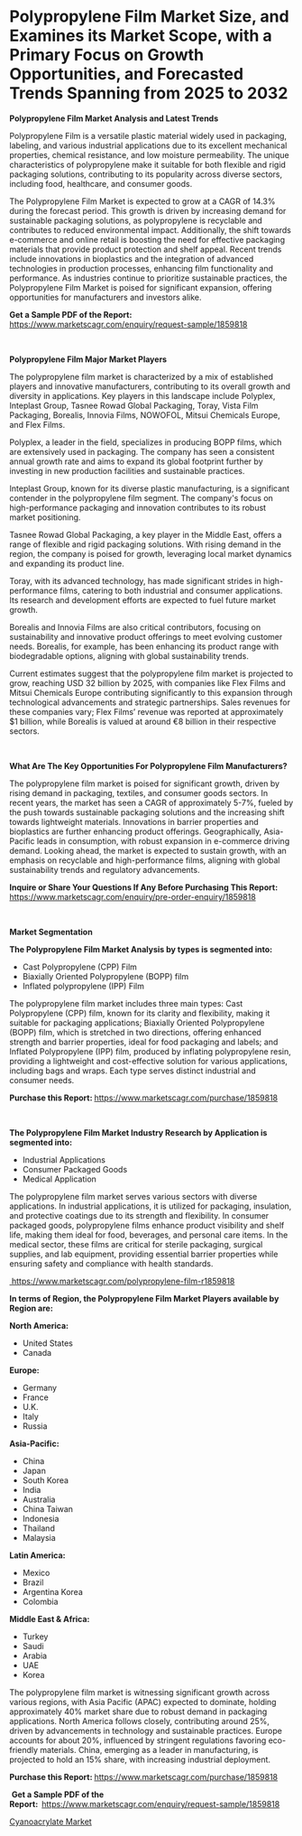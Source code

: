 <p><h1>Polypropylene Film Market Size, and Examines its Market Scope, with a Primary Focus on Growth Opportunities, and Forecasted Trends Spanning from 2025 to 2032</h1></p><p><strong>Polypropylene Film Market Analysis and Latest Trends</strong></p>
<p><p>Polypropylene Film is a versatile plastic material widely used in packaging, labeling, and various industrial applications due to its excellent mechanical properties, chemical resistance, and low moisture permeability. The unique characteristics of polypropylene make it suitable for both flexible and rigid packaging solutions, contributing to its popularity across diverse sectors, including food, healthcare, and consumer goods.</p><p>The Polypropylene Film Market is expected to grow at a CAGR of 14.3% during the forecast period. This growth is driven by increasing demand for sustainable packaging solutions, as polypropylene is recyclable and contributes to reduced environmental impact. Additionally, the shift towards e-commerce and online retail is boosting the need for effective packaging materials that provide product protection and shelf appeal. Recent trends include innovations in bioplastics and the integration of advanced technologies in production processes, enhancing film functionality and performance. As industries continue to prioritize sustainable practices, the Polypropylene Film Market is poised for significant expansion, offering opportunities for manufacturers and investors alike.</p></p>
<p><strong>Get a Sample PDF of the Report:&nbsp;</strong> <a href="https://www.marketscagr.com/enquiry/request-sample/1859818?utm_campaign=3249&utm_medium=2&utm_source=Github&utm_content=ia&utm_term=31032025&utm_id=polypropylene-film">https://www.marketscagr.com/enquiry/request-sample/1859818</a></p>
<p>&nbsp;</p>
<p><strong>Polypropylene Film Major Market Players</strong></p>
<p><p>The polypropylene film market is characterized by a mix of established players and innovative manufacturers, contributing to its overall growth and diversity in applications. Key players in this landscape include Polyplex, Inteplast Group, Tasnee Rowad Global Packaging, Toray, Vista Film Packaging, Borealis, Innovia Films, NOWOFOL, Mitsui Chemicals Europe, and Flex Films.</p><p>Polyplex, a leader in the field, specializes in producing BOPP films, which are extensively used in packaging. The company has seen a consistent annual growth rate and aims to expand its global footprint further by investing in new production facilities and sustainable practices.</p><p>Inteplast Group, known for its diverse plastic manufacturing, is a significant contender in the polypropylene film segment. The company's focus on high-performance packaging and innovation contributes to its robust market positioning.</p><p>Tasnee Rowad Global Packaging, a key player in the Middle East, offers a range of flexible and rigid packaging solutions. With rising demand in the region, the company is poised for growth, leveraging local market dynamics and expanding its product line.</p><p>Toray, with its advanced technology, has made significant strides in high-performance films, catering to both industrial and consumer applications. Its research and development efforts are expected to fuel future market growth.</p><p>Borealis and Innovia Films are also critical contributors, focusing on sustainability and innovative product offerings to meet evolving customer needs. Borealis, for example, has been enhancing its product range with biodegradable options, aligning with global sustainability trends.</p><p>Current estimates suggest that the polypropylene film market is projected to grow, reaching USD 32 billion by 2025, with companies like Flex Films and Mitsui Chemicals Europe contributing significantly to this expansion through technological advancements and strategic partnerships. Sales revenues for these companies vary; Flex Films’ revenue was reported at approximately $1 billion, while Borealis is valued at around €8 billion in their respective sectors.</p></p>
<p>&nbsp;</p>
<p><strong>What Are The Key Opportunities For Polypropylene Film Manufacturers?</strong></p>
<p><p>The polypropylene film market is poised for significant growth, driven by rising demand in packaging, textiles, and consumer goods sectors. In recent years, the market has seen a CAGR of approximately 5-7%, fueled by the push towards sustainable packaging solutions and the increasing shift towards lightweight materials. Innovations in barrier properties and bioplastics are further enhancing product offerings. Geographically, Asia-Pacific leads in consumption, with robust expansion in e-commerce driving demand. Looking ahead, the market is expected to sustain growth, with an emphasis on recyclable and high-performance films, aligning with global sustainability trends and regulatory advancements.</p></p>
<p><strong>Inquire or Share Your Questions If Any Before Purchasing This Report:</strong> <a href="https://www.marketscagr.com/enquiry/pre-order-enquiry/1859818?utm_campaign=3249&utm_medium=2&utm_source=Github&utm_content=ia&utm_term=31032025&utm_id=polypropylene-film">https://www.marketscagr.com/enquiry/pre-order-enquiry/1859818</a></p>
<p>&nbsp;</p>
<p><strong>Market Segmentation</strong></p>
<p><strong>The Polypropylene Film Market Analysis by types is segmented into:</strong></p>
<p><ul><li>Cast Polypropylene (CPP) Film</li><li>Biaxially Oriented Polypropylene (BOPP) film</li><li>Inflated polypropylene (IPP) Film</li></ul></p>
<p><p>The polypropylene film market includes three main types: Cast Polypropylene (CPP) film, known for its clarity and flexibility, making it suitable for packaging applications; Biaxially Oriented Polypropylene (BOPP) film, which is stretched in two directions, offering enhanced strength and barrier properties, ideal for food packaging and labels; and Inflated Polypropylene (IPP) film, produced by inflating polypropylene resin, providing a lightweight and cost-effective solution for various applications, including bags and wraps. Each type serves distinct industrial and consumer needs.</p></p>
<p><strong>Purchase this Report:&nbsp;</strong><a href="https://www.marketscagr.com/purchase/1859818?utm_campaign=3249&utm_medium=2&utm_source=Github&utm_content=ia&utm_term=31032025&utm_id=polypropylene-film">https://www.marketscagr.com/purchase/1859818</a></p>
<p>&nbsp;</p>
<p><strong>The Polypropylene Film Market Industry Research by Application is segmented into:</strong></p>
<p><ul><li>Industrial Applications</li><li>Consumer Packaged Goods</li><li>Medical Application</li></ul></p>
<p><p>The polypropylene film market serves various sectors with diverse applications. In industrial applications, it is utilized for packaging, insulation, and protective coatings due to its strength and flexibility. In consumer packaged goods, polypropylene films enhance product visibility and shelf life, making them ideal for food, beverages, and personal care items. In the medical sector, these films are critical for sterile packaging, surgical supplies, and lab equipment, providing essential barrier properties while ensuring safety and compliance with health standards.</p></p>
<p><a href="https://www.marketscagr.com/polypropylene-film-r1859818?utm_campaign=3249&utm_medium=2&utm_source=Github&utm_content=ia&utm_term=31032025&utm_id=polypropylene-film">&nbsp;https://www.marketscagr.com/polypropylene-film-r1859818</a></p>
<p><strong>In terms of Region, the Polypropylene Film Market Players available by Region are:</strong></p>
<p>
    <p> <strong> North America: </strong>
        <ul>
            <li>United States</li>
            <li>Canada</li>
        </ul>
        </p> 
    <p> <strong> Europe: </strong>
        <ul>
            <li>Germany</li>
            <li>France</li>
            <li>U.K.</li>
            <li>Italy</li>
            <li>Russia</li>
        </ul>
        </p> 
    <p> <strong> Asia-Pacific: </strong>
        <ul>
            <li>China</li>
            <li>Japan</li>
            <li>South Korea</li>
            <li>India</li>
            <li>Australia</li>
            <li>China Taiwan</li>
            <li>Indonesia</li>
            <li>Thailand</li>
            <li>Malaysia</li>
        </ul>
        </p> 
    <p> <strong> Latin America: </strong>
        <ul>
            <li>Mexico</li>
            <li>Brazil</li>
            <li>Argentina Korea</li>
            <li>Colombia</li>
        </ul>
        </p> 
    <p> <strong> Middle East & Africa: </strong>
        <ul>
            <li>Turkey</li>
            <li>Saudi</li>
            <li>Arabia</li>
            <li>UAE</li>
            <li>Korea</li>
        </ul>
    </p>
    </p>
<p><p>The polypropylene film market is witnessing significant growth across various regions, with Asia Pacific (APAC) expected to dominate, holding approximately 40% market share due to robust demand in packaging applications. North America follows closely, contributing around 25%, driven by advancements in technology and sustainable practices. Europe accounts for about 20%, influenced by stringent regulations favoring eco-friendly materials. China, emerging as a leader in manufacturing, is projected to hold an 15% share, with increasing industrial deployment.</p></p>
<p><strong>Purchase this Report: </strong><a href="https://www.marketscagr.com/purchase/1859818?utm_campaign=3249&utm_medium=2&utm_source=Github&utm_content=ia&utm_term=31032025&utm_id=polypropylene-film">https://www.marketscagr.com/purchase/1859818</a></p>
<p>&nbsp;<strong>Get a Sample PDF of the Report:&nbsp;&nbsp;</strong><a href="https://www.marketscagr.com/enquiry/request-sample/1859818?utm_campaign=3249&utm_medium=2&utm_source=Github&utm_content=ia&utm_term=31032025&utm_id=polypropylene-film">https://www.marketscagr.com/enquiry/request-sample/1859818</a></p>
<p><strong></strong></p>
<p><p><a href="https://github.com/huelarnzeba29/Market-Research-Report-List-1/blob/main/cyanoacrylate-market.md?utm_campaign=3249&utm_medium=2&utm_source=Github&utm_content=ia&utm_term=31032025&utm_id=polypropylene-film">Cyanoacrylate Market</a></p></p>